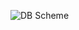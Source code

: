 ![DB Scheme](https://github.com/aghnilazuardy/task-management-system/assets/112688018/d41cef4d-a324-4a7f-b38e-448f065f0f59)
